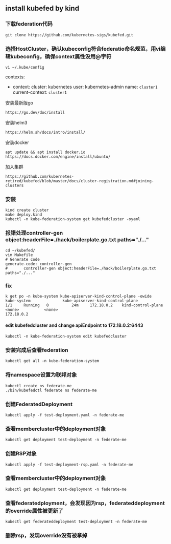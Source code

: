 ## install kubefed by kind
### 下载federation代码
```
git clone https://github.com/kubernetes-sigs/kubefed.git
```
### 选择HostCluster，确认kubeconfig符合federatio命名规范，用vi编辑kubeconfig，确保context属性没用@字符
```
vi ~/.kube/config 
```

contexts:
- context:
    cluster: kubernetes
    user: kubernetes-admin
  name: `cluster1`
current-context: `cluster1`

安装最新版go
```
https://go.dev/doc/install
```

安装helm3
```
https://helm.sh/docs/intro/install/
```

安装docker
```
apt update && apt install docker.io
https://docs.docker.com/engine/install/ubuntu/
```

加入集群
```
https://github.com/kubernetes-retired/kubefed/blob/master/docs/cluster-registration.md#joining-clusters
```


### 安装
```
kind create cluster
make deploy.kind
kubectl -n kube-federation-system get kubefedcluster -oyaml
```

### 报错处理controller-gen object:headerFile=./hack/boilerplate.go.txt paths="./..."
```
cd ~/kubefed/
vim Makefile
# Generate code
generate-code: controller-gen
#       controller-gen object:headerFile=./hack/boilerplate.go.txt paths="./..."

```

### fix
```
k get po -n kube-system kube-apiserver-kind-control-plane -owide
kube-system              kube-apiserver-kind-control-plane             1/1     Running   0          24m     172.18.0.2    kind-control-plane   <none>           <none>
172.18.0.2
```
#### edit kubefedcluster and change apiEndpoint to 172.18.0.2:6443
```
kubectl -n kube-federation-system edit kubefedcluster
```
### 安装完成后查看federation
```
kubectl get all -n kube-federation-system
```
### 将namespace设置为联邦对象
```
kubectl create ns federate-me
./bin/kubefedctl federate ns federate-me

```
### 创建FederatedDeployment
```
kubectl apply -f test-deployment.yaml -n federate-me
```
### 查看membercluster中的deployment对象
```
kubectl get deployment test-deployment -n federate-me
```
### 创建RSP对象
```
kubectl apply -f test-deployment-rsp.yaml -n federate-me
```
### 查看membercluster中的deployment对象
```
kubectl get deployment test-deployment -n federate-me
```
### 查看federatedployment，会发现因为rsp，federateddeployment的override属性被更新了
```
kubectl get federateddeployment test-deployment -n federate-me
```
### 删除rsp，发现override没有被拿掉
